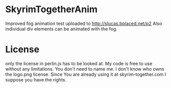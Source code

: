 # SkyrimTogetherAnim

Improved fog animation
test uploaded to http://slucas.bplaced.net/p2
Also individual div elements can be animated with the fog.

# License
only the license in perlin.js has to be looked at. My code is free to use without any limitations. You don't need to name me.
I don't know who owns the logo.png license. Since You are already using it at skyrim-together.com I suppose you have the rights.

